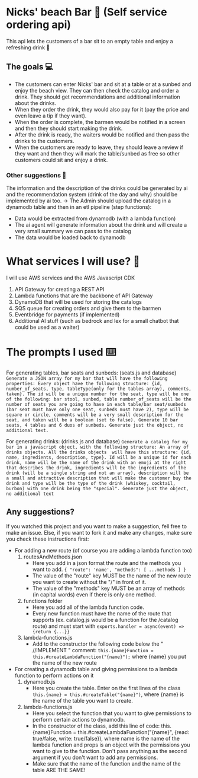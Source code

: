 # Nicks' beach Bar 🍻 (Self service ordering api)

This api lets the customers of a bar sit to an empty table and enjoy a refreshing drink 🍹

## The goals 💻

- The customers can enter Nicks' bar and sit at a table or at a sunbed and enjoy the beach view. They can then check the catalog and order a drink. They should get recommendations and additional information about the drinks.
- When they order the drink, they would also pay for it (pay the price and even leave a tip if they want).
- When the order is complete, the barmen would be notified in a screen and then they should start making the drink.
- After the drink is ready, the waiters would be notified and then pass the drinks to the customers.
- When the customers are ready to leave, they should leave a review if they want and then they will mark the table/sunbed as free so other customers could sit and enjoy a drink.

### Other suggestions 💭

The information and the description of the drinks could be generated by ai and the recommendation system (drink of the day and why) should be implemented by ai too.
-> The Admin should upload the catalog in a dynamodb table and then in an etl pipeline (step functions):

- Data would be extracted from dynamodb (with a lambda function)
- The ai agent will generate information about the drink and will create a very small summary we can pass to the catalog
- The data would be loaded back to dynamodb

# What services I will use? 🚌

I will use AWS services and the AWS Javascript CDK

1. API Gateway for creating a REST API
2. Lambda functions that are the backbone of API Gateway
3. DynamoDB that will be used for storing the catalogs
4. SQS queue for creating orders and give them to the barmen
5. Eventbridge for payments (if implemented)
6. Additional AI stuff (such as bedrock and lex for a small chatbot that could be used as a waiter)

# The prompts I used ⌨️

For generating tables, bar seats and sunbeds: (seats.js and database)
`Generate a JSON array for my bar that will have the following properties: Every object have the following structure: {id, number_of_seats, type, tableType(only for the tables array), comments, taken}. The id will be a unique number for the seat, type will be one of the following: bar stool, sunbed, table number_of_seats will be the number of seats you are going to have in each table/bar seat/sunbeds (bar seat must have only one seat, sunbeds must have 2), type will be square or circle, comments will be a very small description for the seat, and taken will be a boolean (set to false). Generate 10 bar seats, 4 tables and 6 duos of sunbeds. Generate just the object, no additional text.`

For generating drinks: (drinks.js and database)
`Generate a catalog for my bar in a javascript object, with the following structure: An array of drinks objects. All the drinks objects  will have this structure: {id, name, ingredients, description, type}. Id will be a unique id for each drink, name will be the name of the drink with an emoji at the right that describes the drink, ingredients will be the ingredients of the drink (will be a single string and not an array), description will be a small and attractive description that will make the customer buy the drink and type will be the type of the drink (whiskey, cocktail, burbon) with one drink being the "special". Generate just the object, no additional text`

## Any suggestions?

If you watched this project and you want to make a suggestion, fell free to make an issue. Else, if you want to
fork it and make any changes, make sure you check these instructions first:

- For adding a new route (of course you are adding a lambda function too)
  1. routesAndMethods.json
     - Here you add in a json format the route and the methods you want to add. `{ "route": 'name', "methods": [ ...methods ] }`
     - The value of the "route" key MUST be the name of the new route you want to create without the "/" in front of it.
     - The value of the "methods" key MUST be an array of methods (in capital words) even if there is only one method.
  2. functions folder
     - Here you add all of the lambda function code.
     - Every new function must have the name of the route that supports (ex. catalog.js would be a function for the /catalog route) and must start with `exports.handler = async(event) => {return {...}}`
  3. lambda-functions.js
     - Add to the constructor the following code below the " //IMPLEMENT " comment: `this.{name}Function = this.#createLambdaFunction("{name}");` where {name} you put the name of the new route
- For creating a dynamodb table and giving permissions to a lambda function to perform actions on it
  1. dynamodb.js
     - Here you create the table. Enter on the first lines of the class `this.{name} = this.#createTable("{name}")`, where {name} is the name of the table you want to create.
  2. lambda-functions.js
     - Here you select the function that you want to give permissions to perform certain actions to dynamodb.
     - In the constructor of the class, add this line of code: this.{name}Function = this.#createLambdaFunction("{name}", {read: true/false, write: true/false}), where name is the name of the lambda function and props is an object with the permissions you want to give to the function. Don't pass anything as the second argument if you don't want to add any permissions.
     - Make sure that the name of the function and the name of the table ARE THE SAME!
